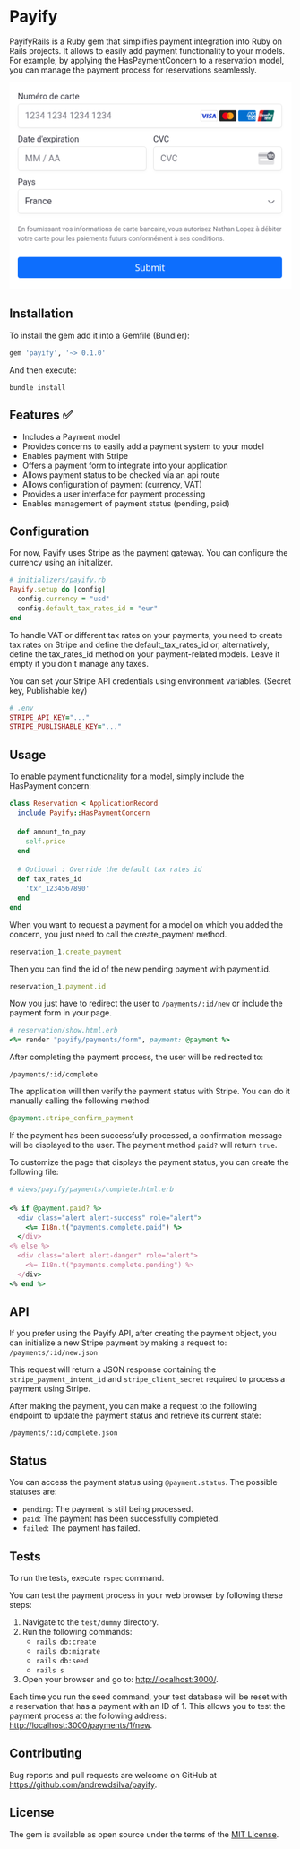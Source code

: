 # Payify

PayifyRails is a Ruby gem that simplifies payment integration into Ruby on Rails projects. It allows to easily add payment functionality to your models. For example, by applying the HasPaymentConcern to a reservation model, you can manage the payment process for reservations seamlessly.

![Screenshot](./app/assets/images/payify/screenshot.png)

## Installation

To install the gem add it into a Gemfile (Bundler):

```ruby
gem 'payify', '~> 0.1.0'
```

And then execute:

```
bundle install
```

## Features ✅

- Includes a Payment model
- Provides concerns to easily add a payment system to your model
- Enables payment with Stripe
- Offers a payment form to integrate into your application
- Allows payment status to be checked via an api route
- Allows configuration of payment (currency, VAT)
- Provides a user interface for payment processing
- Enables management of payment status (pending, paid)

## Configuration

For now, Payify uses Stripe as the payment gateway. You can configure the currency using an initializer.

```ruby
# initializers/payify.rb
Payify.setup do |config|
  config.currency = "usd"
  config.default_tax_rates_id = "eur"
end
```

To handle VAT or different tax rates on your payments, you need to create tax rates on Stripe and define the default_tax_rates_id or, alternatively, define the tax_rates_id method on your payment-related models. Leave it empty if you don't manage any taxes.

You can set your Stripe API credentials using environment variables. (Secret key, Publishable key)

```ruby
# .env
STRIPE_API_KEY="..."
STRIPE_PUBLISHABLE_KEY="..."
```

## Usage

To enable payment functionality for a model, simply include the HasPayment concern:

```ruby
class Reservation < ApplicationRecord
  include Payify::HasPaymentConcern

  def amount_to_pay
    self.price
  end

  # Optional : Override the default tax rates id
  def tax_rates_id
    'txr_1234567890'
  end
end
```

When you want to request a payment for a model on which you added the concern, you just need to call the create_payment method.

```ruby
reservation_1.create_payment
```

Then you can find the id of the new pending payment with payment.id.

```ruby
reservation_1.payment.id
```

Now you just have to redirect the user to `/payments/:id/new` or include the payment form in your page.

```ruby
# reservation/show.html.erb
<%= render "payify/payments/form", payment: @payment %>
```

After completing the payment process, the user will be redirected to:

```
/payments/:id/complete
```

The application will then verify the payment status with Stripe. You can do it manually calling the following method:

```ruby
@payment.stripe_confirm_payment
```

If the payment has been successfully processed, a confirmation message will be displayed to the user. The payment method `paid?` will return `true`.

To customize the page that displays the payment status, you can create the following file:

```ruby
# views/payify/payments/complete.html.erb

<% if @payment.paid? %>
  <div class="alert alert-success" role="alert">
    <%= I18n.t("payments.complete.paid") %>
  </div>
<% else %>
  <div class="alert alert-danger" role="alert">
    <%= I18n.t("payments.complete.pending") %>
  </div>
<% end %>
```

## API

If you prefer using the Payify API, after creating the payment object, you can initialize a new Stripe payment by making a request to: `/payments/:id/new.json`

This request will return a JSON response containing the `stripe_payment_intent_id` and `stripe_client_secret` required to process a payment using Stripe.

After making the payment, you can make a request to the following endpoint to update the payment status and retrieve its current state:

```
/payments/:id/complete.json
```

## Status

You can access the payment status using `@payment.status`. The possible statuses are:

- `pending`: The payment is still being processed.
- `paid`: The payment has been successfully completed.
- `failed`: The payment has failed.

## Tests

To run the tests, execute `rspec` command.

You can test the payment process in your web browser by following these steps:

1. Navigate to the `test/dummy` directory.
2. Run the following commands:
   - `rails db:create`
   - `rails db:migrate`
   - `rails db:seed`
   - `rails s`
3. Open your browser and go to: [http://localhost:3000/](http://localhost:3000/).

Each time you run the seed command, your test database will be reset with a reservation that has a payment with an ID of 1. This allows you to test the payment process at the following address: [http://localhost:3000/payments/1/new](http://localhost:3000/payments/1/new).

## Contributing

Bug reports and pull requests are welcome on GitHub at https://github.com/andrewdsilva/payify.

## License

The gem is available as open source under the terms of the [MIT License](https://opensource.org/licenses/MIT).
